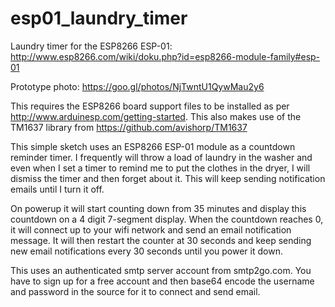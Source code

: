 # esp01_laundry_timer
Laundry timer for the ESP8266 ESP-01: http://www.esp8266.com/wiki/doku.php?id=esp8266-module-family#esp-01

Prototype photo: https://goo.gl/photos/NjTwntU1QywMau2y6

This requires the ESP8266 board support files to be installed
as per http://www.arduinesp.com/getting-started. This also makes
use of the TM1637 library from https://github.com/avishorp/TM1637

This simple sketch uses an ESP8266 ESP-01 module as a countdown
reminder timer. I frequently will throw a load of laundry in the
washer and even when I set a timer to remind me to put the clothes
in the dryer, I will dismiss the timer and then forget about it.
This will keep sending notification emails until I turn it off.

On powerup it will start counting down from 35 minutes and display
this countdown on a 4 digit 7-segment display. When the countdown
reaches 0, it will connect up to your wifi network and send an
email notification message. It will then restart the counter at 30
seconds and keep sending new email notifications every 30 seconds
until you power it down.

This uses an authenticated smtp server account from smtp2go.com. You
have to sign up for a free account and then base64 encode the username
and password in the source for it to connect and send email.
